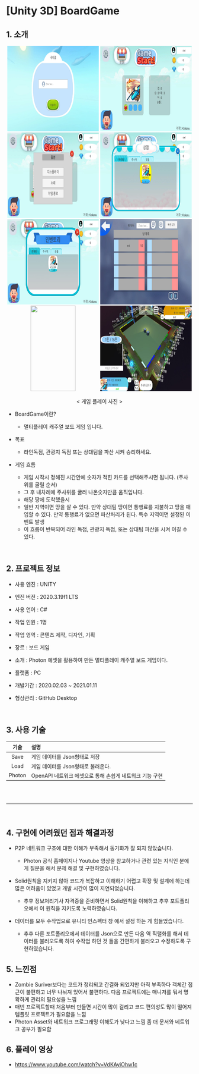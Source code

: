 # [Unity 3D] BoardGame
## 1. 소개

<div align="center">
  <img src="https://github.com/k660323/BoardGame/blob/main/Images/%EB%A1%9C%EA%B7%B8%EC%9D%B8%20%ED%99%94%EB%A9%B4.JPG" width="49%" height="230"/>
  <img src="https://github.com/k660323/BoardGame/blob/main/Images/%EB%A9%94%EC%9D%B8%20%ED%99%94%EB%A9%B4.JPG" width="49%" height="230"/>
  <img src="https://github.com/k660323/BoardGame/blob/main/Images/%EC%98%B5%EC%85%98.JPG" width="49%" height="230"/>
  <img src="https://github.com/k660323/BoardGame/blob/main/Images/%EC%83%81%EC%A0%90.JPG" width="49%" height="230"/>
  <img src="https://github.com/k660323/BoardGame/blob/main/Images/%EC%9D%B8%EB%B2%A4%ED%86%A0%EB%A6%AC.JPG" width="49%" height="230"/>
  <img src="https://github.com/k660323/BoardGame/blob/main/Images/%EB%B0%A9%20%EC%B0%BE%EA%B8%B0.JPG" width="49%" height="230"/>
  <img src="https://github.com/k660323/BoardGame/blob/main/Images/%EB%B0%A9.JPG" width="49%" height="230"/>
  <img src="https://github.com/k660323/BoardGame/blob/main/Images/%EA%B2%8C%EC%9E%84%20%ED%99%94%EB%A9%B4.JPG" width="49%" height="230"/>
  
  < 게임 플레이 사진 >
</div>

+ BoardGame이란?
  + 멀티플레이 캐주얼 보드 게임 입니다.
 
+ 목표
  + 라인독점, 관광지 독점 또는 상대팀을 파산 시켜 승리하세요.

+ 게임 흐름
  + 게임 시작시 정해진 시간안에 숫자가 적힌 카드를 선택해주시면 됩니다. (주사위를 굴릴 순서)
  + 그 후 내차례에 주사위를 굴러 나온숫자만큼 움직입니다.
  + 해당 땅에 도착했을시
  + 일반 지역이면 땅을 살 수 있다. 만약 상대팀 땅이면 통행료를 지불하고 땅을 매입할 수 있다. 만약 통행료가 없으면 파산처리가 된다. 특수 지역이면 설정된 이벤트 발생
  + 이 흐름이 반복되어 라인 독점, 관광지 독점, 또는 상대팀 파산을 시켜 이길 수 있다.        

<br>

## 2. 프로젝트 정보

+ 사용 엔진 : UNITY
  
+ 엔진 버전 : 2020.3.19f1 LTS

+ 사용 언어 : C#
  
+ 작업 인원 : 1명
  
+ 작업 영역 : 콘텐츠 제작, 디자인, 기획
  
+ 장르      : 보드 게임
  
+ 소개      : Photon 에셋을 활용하여 만든 멀티플레이 캐주얼 보드 게임이다.
  
+ 플랫폼    : PC
  
+ 개발기간  : 2020.02.03 ~ 2021.01.11
  
+ 형상관리  : GitHub Desktop

<br>

## 3. 사용 기술
| 기술 | 설명 |
|:---:|:---|
| Save | 게임 데이터를 Json형태로 저장 |
| Load | 게임 데이터를 Json형태로 불러온다.|
| Photon | OpenAPI 네트워크 에셋으로 통해 손쉽게 네트워크 기능 구현
<br>

<br>

---

<br>

## 4. 구현에 어려웠던 점과 해결과정
+ P2P 네트워크 구조에 대한 이해가 부족해서 동기화가 잘 되지 않았습니다.
  + Photon 공식 홈페이지나 Youtube 영상을 참고하거나 관련 있는 지식인 분에게 질문을 해서 문제 해결 및 구현하였습니다.
  
+ Solid원칙을 지키지 않아 코드가 복잡하고 이해하기 어렵고 확장 및 설계에 하는데 많은 어려움이 있었고 개발 시간이 많이 지연되었습니다.
  + 추후 정보처리기사 자격증을 준비하면서 Solid원칙을 이해하고 추후 포트폴리오에서 이 원칙을 지키도록 노력하였습니다.
    
+ 데이터를 모두 수작업으로 유니티 인스펙터 창 에서 설정 하는 게 힘들었습니다. 
  + 추후 다른 포트폴리오에서 데이터를 Json으로 만든 다음 역 직렬화를 해서 데이터를 불러오도록 하여 수작업 하던 것 들을 간편하게 불러오고 수정하도록 구현하였습니다.
 
## 5. 느낀점
+ Zombie Suriver보다는 코드가 정리되고 간결화 되었지만 아직 부족하다 객체간 접근이 불편하고 너무 나눠져 있어서 불편하다. 다음 프로젝트에는 매니저를 둬서 명확하게 관리의 필요성을 느낌
+ 매번 프로젝트할때 처음부터 만들면 시간이 많이 걸리고 코드 편의성도 많이 떨어져 템플릿 프로젝트가 필요함을 느낌
+ Photon Asset와 네트워크 프로그래밍 이해도가 낮다고 느낌 좀 더 문서와 네트워크 공부가 필요함

## 6. 플레이 영상
+ https://www.youtube.com/watch?v=VdKAyiOhw1c

